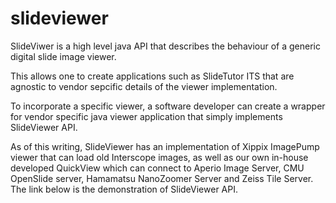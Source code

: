 # slideviewer
 SlideViwer is a high level java API that describes the behaviour of a generic digital slide image viewer.

This allows one to create applications such as SlideTutor ITS that are agnostic to vendor sepcific details of the viewer implementation.

To incorporate a specific viewer, a software developer can create a wrapper for vendor specific java viewer application that simply implements SlideViewer API.

As of this writing, SlideViewer has an implementation of Xippix ImagePump viewer that can load old Interscope images, as well as our own in-house developed QuickView which can connect to Aperio Image Server, CMU OpenSlide server, Hamamatsu NanoZoomer Server and Zeiss Tile Server. The link below is the demonstration of SlideViewer API. 
